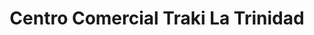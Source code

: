 ---
title: "Centro Comercial Traki La Trinidad"
url: /caracas/centro-comercial-traki-la-trinidad/
shop: Warenhaus
---